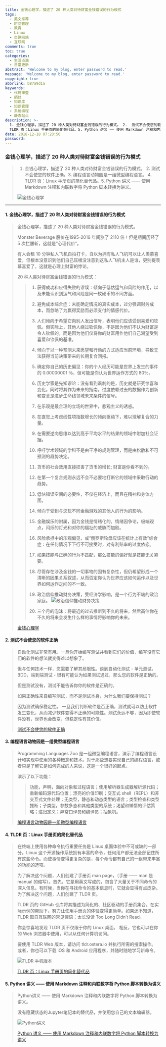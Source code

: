 ```yaml
---
title: 金钱心理学，描述了 20 种人类对待财富金钱错误的行为模式
tags:
  - 美文推荐
  - 时间管理
  - 教育
  - Linux
  - 自建网站
  - 互联网
comments: true
toc: true
categories:
  - 生活点滴
  - 日常更新
abstract: 'Welcome to my blog, enter password to read.'
message: 'Welcome to my blog, enter password to read.'
copyright: true
abbrlink: b87a9d1a
keywords:
  - 代码审查
  - 晒娃
  - 知识库
  - 知识管理
  - 系统编程
  - 静态站点
description: >-
  1. 金钱心理学，描述了 20 种人类对待财富金钱错误的行为模式。 2.  测试不会使您的软件正确。3.  编程语言动物园是一组微型编程语言。 4.
  TLDR 页：Linux 手册页的简化替代品。5. Python 讲义 —— 使用 Markdown 注释和内联数字将 Python 脚本转换为讲义。
date: 2018-12-18 07:20:50
password:
---
```

<script type="text/javascript" src="/js/src/bai.js"></script>

### 金钱心理学，描述了 20 种人类对待财富金钱错误的行为模式
>  1. 金钱心理学，描述了 20 种人类对待财富金钱错误的行为模式。 2.  测试不会使您的软件正确。3.  编程语言动物园是一组微型编程语言。 4. TLDR 页：Linux 手册页的简化替代品。5. Python 讲义 —— 使用 Markdown 注释和内联数字将 Python 脚本转换为讲义。
>
> ![金钱心理学](/images/163/006tNbRwgy1fyagfaemngj30rs0iiq7i.jpg)

---
#### 1. 金钱心理学，描述了 20 种人类对待财富金钱错误的行为模式
> 金钱心理学，描述了 20 种人类对待财富金钱错误的行为模式。
>
> Monster Beverage 股价在1995-2016 年间涨了 2110 倍！但是期间历经了 5 次拦腰斩，这就是“心理代价”。
>
> 有人会租 10 分钟私人飞机自拍打卡，自以为拥有私人飞机可以让人羡慕喜爱，但根本没意识到他们自己压根没注意到这私人飞机主人是谁，更别提羡慕喜爱了，这就是心理上财富的悖论。
>
> 20 种人类对待财富金钱错误的行为模式：
>> 1. 获得成功和应得失败的谬误：倾向于低估运气和风险的作用，以及未能认识到运气和风险是同一枚硬币的不同方面。
>>
>> 2. 避免成本综合症：未能确定情况的真实成本，过分强调财务成本，而忽略了为赢得奖励而必须支付的情感代价。
>>
>> 3. 人们倾向于希望它向别人发出信号，表明他们应该受到喜爱和钦佩。但实际上，其他人绕过钦佩你，不是因为他们不认为财富是令人钦佩的，而是因为他们仅将你的财富用作他们自己渴望受到喜爱和钦佩的基准。
>>
>> 4. 倾向于以一种预测未来愿望和行动的方式适应当前环境，导致无法获得当前决策带来的长期复合回报。
>>
>> 5. 确定你自己的历史偏见：你的个人经历可能是世界上发生的事件的 0.00000001 ％，但可能是你认为世界运作方式的 80％。
>>
>> 6. 历史学家是先知谬论：没有看到讽刺的是，历史就是研究惊喜和变化，同时将其作为未来的指南。过度依赖过去的数据作为创新和变革是进步生命线领域未来条件的信号。
>>
>> 7. 在乐观是最合理的立场的世界中，悲观主义的诱惑。
>>
>> 8. 在直觉上考虑线性项指数增长的倾向驱动下，难以理解复合的力量。
>>
>> 9. 在需要逆向思维以达到高于平均水平的结果的领域中附加社会证据。
>>
>> 10. 呼吁学术领域的学科不是由干净的规则管理，而是由松散和不可预测的趋势决定。
>>
>> 11. 货币的社会效用直接损害了货币的增长; 财富是你看不到的。
>>
>> 12. 在第一个复合规则永远不会不必要地打断它的领域中采取行动的趋势。
>>
>> 13. 低估错误空间的必要性，不仅在经济上，而且在精神和身体方面。
>>
>> 14. 倾向于受到与您玩不同金融游戏的其他人的行为的影响。
>>
>> 15. 金融娱乐的附属，因为金钱是情绪化的，情绪因争论，极端观点，闪烁的灯光和对你的福祉的威胁而加剧。
>>
>> 16. 风险承担中的乐观偏见，或“俄罗斯轮盘应该在统计上有效”综合症：在任何情况下下行不可接受时，对有利赔率的过度依恋。
>>
>> 17. 如果技能与正确的行为不匹配，那么技能的偏好就是技能无关紧要。
>>
>> 18. 尽管存在涉及金钱的一切事物的固有复杂性，但仍希望形成一个清晰的因果关系叙述，从而否定你认为世界应该如何运作以及世界如何运作之间的不一致。
>>
>> 19. 政治信仰推动财务决策，受经济学影响，是一个行为不端的政治家庭。
>> ![政治信仰推动财务决策](/images/163/006tNbRwgy1fyafs9gt21j30kt0aedfv.jpg)
>>
>> 20. 三个月的泡沫：将最近的过去推断到不久的将来，然后高估你在不久的将来会发生什么样的事情将影响你的未来。
>
> [金钱心理学](https://www.collaborativefund.com/blog/the-psychology-of-money)

#### 2. 测试不会使您的软件正确
> 自动化测试非常有用。一旦你开始编写测试并看到它们的价值，编写没有它们的软件的想法就变得难以想象了。
>
> 但与任何技术一样，您需要了解其局限性。谈到自动化测试 - 单元测试，BDD，端到端测试 - 很有可能认为如果测试通过，那么您的软件是正确的。
>
> 但是测试没有，测试不能告诉你你的软件是正确的。
>
> 如果正确性来自编写测试，而不是测试本身，为什么我们要保持测试？
>
> 因为测试确保稳定性。 一旦我们判断软件是否正确，测试就可以防止软件发生变化，从而减少软件变得不正确的可能性。测试永远不够，因为即使软件没有，世界也会改变，但稳定性有其价值。
>
> [测试不会使您的软件正确](https://codewithoutrules.com/2018/12/12/tests-are-not-enough/)

#### 3. 编程语言动物园是一组微型编程语言
> Programming Languages Zoo 是一组微型编程语言，演示了编程语言设计和实现中使用的各种概念和技术。对于那些想要实现自己的编程语言，或者只是了解它是如何完成的人来说，这是一个很好的起点。
>
> 演示了以下功能：
>>
>> 功能，声明，面向对象和过程语言；使用解析器生成器解析源代码；重新编码源代码位置；漂亮的价值印刷；交互式 shell（REPL）和非交互式文件处理；无类型，静态和动态类型的语言；类型检查和类型推断；子类型，参数多态和其他类型的系统；渴望和懒惰的评估策略；递归定义；异常口译员和编译员；抽象机。
>
> [编程语言动物园是一组微型编程语言 ](http://plzoo.andrej.com/)

#### 4. TLDR 页：Linux 手册页的简化替代品
> 在终端上使用各种命令执行重要任务是 Linux 桌面体验中不可或缺的一部分。Linux 这个开源操作系统拥有丰富的命令，任何用户都无法全部记住所有这些命令。而使事情变得更复杂的是，每个命令都有自己的一组带来丰富的功能的选项。
>
> 为了解决这个问题，人们创建了手册页 man page，（手册 —— man 是 manual 的缩写）。首先，它是用英文写成的，包含了大量关于不同命令的深入信息。有时候，当你在寻找命令的基本信息时，它就会显得有点庞杂。为了解决这个问题，人们创建了 TLDR  页。
>
> TLDR 页的 GitHub 仓库将其描述为简化的、社区驱动的手册页集合。在实际示例的帮助下，努力让使用手册页的体验变得更简单。如果还不知道，TLDR 取自互联网的常见俚语：太长没读 Too Long Didn’t Read。
>
> 你会惊喜地发现 TLDR 页不仅限于你的 Linux 桌面。 相反，它也可以在你的 Web 浏览器中使用，可以从任何计算机访问。
>
> 要使用 TLDR Web 版本，请访问 tldr.ostera.io 并执行所需的搜索操作。 或者，你也可以下载 iOS 和 Android 应用程序，并随时随地学习新命令。
>
> ![TLDR 手机版本](/images/163/006tNbRwgy1fyag5a9q99j30a60eh3yy.jpg)
>
> [TLDR 页：Linux 手册页的简化替代品](https://linux.cn/article-10355-shareweibo.html)

#### 5. Python 讲义 —— 使用 Markdown 注释和内联数字将 Python 脚本转换为讲义
>  Python讲义 —— 使用 Markdown 注释和内联数字将 Python 脚本转换为讲义。
>
> 没有隐藏状态的Jupyter笔记本的替代品，并使用您自己的文本编辑器。
>
> ![Python讲义](/images/163/006tNbRwgy1fyagcinmmnj30h60o275u.jpg)
>
> [ Python 讲义 —— 使用 Markdown 注释和内联数字将 Python 脚本转换为讲义](/images/163/006tNbRwgy1fyagcinmmnj30h60o275u.jpg)


